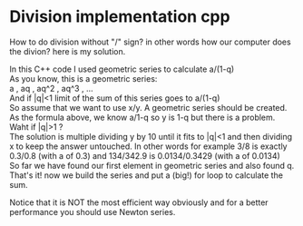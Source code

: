 # Division implementation cpp

<p>How to do division without "/" sign? in other words how our computer does the divion? here is my solution.</p>
In this C++ code I used geometric series to calculate a/(1-q)<br>
As you know, this is a geometric series:<br>
a , aq , aq^2 , aq^3 , ...<br>
And if |q|<1 limit of the sum of this series goes to a/(1-q) <br>
So assume that we want to use x/y. A geometric series should be created. As the formula above, we know a/1-q so y is 1-q but there is a problem. Waht if |q|>1 ?<br>
The solution is multiple dividing y by 10 until it fits to |q|<1 and then dividing x to keep the answer untouched. In other words for example 3/8 is exactly 0.3/0.8 (with a of 0.3) and 134/342.9 is 0.0134/0.3429 (with a of 0.0134)<br>
So far we have found our first element in geometric series and also found q. That's it! now we build the series and put a (big!) for loop to calculate the sum.
<p>Notice that it is NOT the most efficient way obviously and for a better performance you should use Newton series.
</p>
